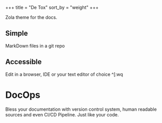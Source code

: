 +++
title = "De Tox"
sort_by = "weight"
+++

Zola theme for the docs.

## Simple

MarkDown files in a git repo

## Accessible

Edit in a browser, IDE or your text editor of choice ^\[:wq

# DocOps
Bless your documentation with version control system, human readable sources and even CI/CD Pipeline.
Just like your code.
